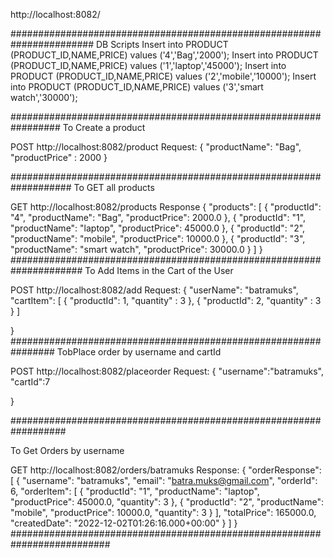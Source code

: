 http://localhost:8082/

#######################################################################
DB Scripts
Insert into PRODUCT (PRODUCT_ID,NAME,PRICE) values ('4','Bag','2000');
Insert into PRODUCT (PRODUCT_ID,NAME,PRICE) values ('1','laptop','45000');
Insert into PRODUCT (PRODUCT_ID,NAME,PRICE) values ('2','mobile','10000');
Insert into PRODUCT (PRODUCT_ID,NAME,PRICE) values ('3','smart watch','30000');

#################################################################
To Create a product

POST http://localhost:8082/product
Request:
{
"productName": "Bag",
"productPrice" : 2000
}

###################################################################
To GET all products

GET http://localhost:8082/products
Response
{
"products": [
{
"productId": "4",
"productName": "Bag",
"productPrice": 2000.0
},
{
"productId": "1",
"productName": "laptop",
"productPrice": 45000.0
},
{
"productId": "2",
"productName": "mobile",
"productPrice": 10000.0
},
{
"productId": "3",
"productName": "smart watch",
"productPrice": 30000.0
}
]
}
#####################################################################
To Add Items in the Cart of the User

POST http://localhost:8082/add
Request:
{
"userName": "batramuks",
"cartItem": [
{
"productId": 1,
"quantity" : 3
},
{
"productId": 2,
"quantity" : 3
}
]

}
################################################################
TobPlace order by username and cartId

POST http://localhost:8082/placeorder
Request:
{
"username":"batramuks",
"cartId":7

}

##################################################################

To Get Orders by username

GET http://localhost:8082/orders/batramuks
Response:
{
"orderResponse": [
{
"username": "batramuks",
"email": "batra.muks@gmail.com",
"orderId": 6,
"orderItem": [
{
"productId": "1",
"productName": "laptop",
"productPrice": 45000.0,
"quantity": 3
},
{
"productId": "2",
"productName": "mobile",
"productPrice": 10000.0,
"quantity": 3
}
],
"totalPrice": 165000.0,
"createdDate": "2022-12-02T01:26:16.000+00:00"
}
]
}
##########################################################################
